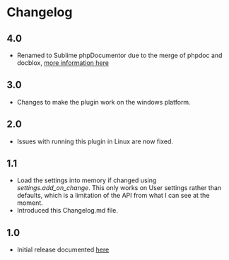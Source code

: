 Changelog
=========

4.0
---
* Renamed to Sublime phpDocumentor due to the merge of phpdoc and docblox, [more information here](http://www.docblox-project.org/2012/03/docblox-is-unmasked-it-is-really-phpdocumentor-2/)

3.0
---
* Changes to make the plugin work on the windows platform.

2.0
---
* Issues with running this plugin in Linux are now fixed.

1.1
---
* Load the settings into memory if changed using _settings.add_on_change_. This only works on User settings rather than defaults, which is a limitation of the API from what I can see at the moment.
* Introduced this Changelog.md file.

1.0
---
* Initial release documented [here](http://soulbroken.co.uk/code/sublimedocblox)
